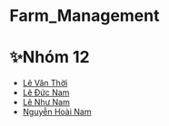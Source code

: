 # Farm_Management

# ✨Nhóm 12

-  <a href="https://www.facebook.com/thoi1506">Lê Văn Thời</a>
-  <a href="https://www.facebook.com/profile.php?id=100039457789193">Lê Đức Nam</a>
-  <a href="https://www.facebook.com/namraugyoza">Lê Như Nam</a>
-  <a href="https://www.facebook.com/hoaii.nam.14103">Nguyễn Hoài Nam</a>

